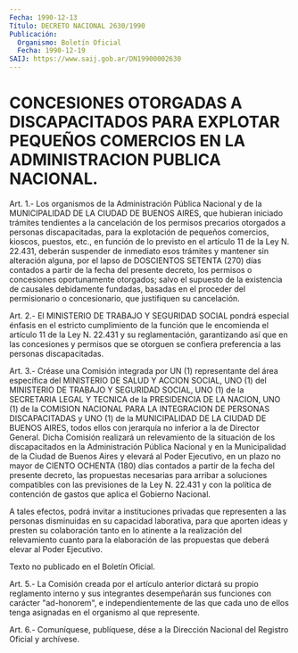 ```yaml
---
Fecha: 1990-12-13
Título: DECRETO NACIONAL 2630/1990
Publicación:
  Organismo: Boletín Oficial
  Fecha: 1990-12-19
SAIJ: https://www.saij.gob.ar/DN19900002630
---
```

# CONCESIONES OTORGADAS A DISCAPACITADOS PARA EXPLOTAR PEQUEÑOS COMERCIOS EN LA ADMINISTRACION PUBLICA NACIONAL.

<a id="1"></a>
Art. 1.- Los organismos de la Administración Pública Nacional y de la  MUNICIPALIDAD  DE  LA  CIUDAD  DE BUENOS AIRES, que hubieran iniciado  trámites  tendientes  a la cancelación  de  los  permisos precarios otorgados a personas discapacitadas,  para la explotación de  pequeños comercios, kioscos, puestos, etc., en  función  de  lo previsto  en  el artículo 11 de la Ley N. 22.431, deberán suspender de inmediato esos  trámites  y  mantener sin alteración alguna, por el lapso de DOSCIENTOS SETENTA (270)  días  contados a partir de la fecha del presente decreto, los permisos o concesiones oportunamente  otorgados;  salvo el supuesto de  la  existencia  de causales  debidamente  fundadas,    basadas   en  el  proceder  del permisionario  o  concesionario,  que justifiquen  su  cancelación.

<a id="2"></a>
Art. 2.- El MINISTERIO DE TRABAJO Y SEGURIDAD SOCIAL pondrá especial énfasis en el  estricto  cumplimiento de la función que le encomienda el artículo 11 de la Ley  N. 22.431 y su reglamentación, garantizando así que en las concesiones  y permisos que se otorguen se confiera preferencia a las personas discapacitadas.

<a id="3"></a>
Art. 3.- Créase una Comisión integrada por UN (1) representante del  área  específica  del MINISTERIO DE SALUD Y ACCION SOCIAL, UNO (1) del MINISTERIO DE TRABAJO  Y  SEGURIDAD  SOCIAL,  UNO (1) de la SECRETARIA LEGAL Y TECNICA de la PRESIDENCIA DE LA NACION,  UNO (1) de la COMISION NACIONAL PARA LA INTEGRACION DE PERSONAS DISCAPACITADAS  y  UNO  (1)  de  la  MUNICIPALIDAD  DE LA CIUDAD DE BUENOS  AIRES,  todos  ellos  con  jerarquía  no inferior a  la  de Director  General. Dicha Comisión realizará un relevamiento  de  la situación  de  los  discapacitados  en  la  Administración  Pública Nacional y en  la  Municipalidad  de  la  Ciudad  de Buenos Aires y elevará al Poder Ejecutivo, en un plazo no mayor de  CIENTO OCHENTA (180) días contados a partir de la fecha del presente  decreto, las propuestas  necesarias  para  arribar a soluciones compatibles  con las  previsiones  de  la  Ley  N.  22.431  y  con  la  política  de contención  de  gastos  que  aplica  el  Gobierno   Nacional.

A  tales  efectos,  podrá  invitar  a  instituciones  privadas  que representen a las personas disminuidas en su capacidad  laborativa, para  que  aporten  ideas  y  presten  su colaboración tanto en  lo atinente  a  la  realización  del  relevamiento    cuanto  para  la elaboración    de   las  propuestas  que  deberá  elevar  al  Poder Ejecutivo.

<a id="4"></a>
Texto no publicado en el Boletín Oficial.

<a id="5"></a>
Art. 5.- La Comisión creada por el artículo anterior dictará su propio  reglamento  interno  y  sus  integrantes  desempeñarán  sus funciones  con  carácter  "ad-honorem", e independientemente de las que  cada uno de ellos tenga  asignadas  en  el  organismo  al  que represente.

<a id="6"></a>
Art. 6.- Comuníquese, publíquese, dése a la Dirección Nacional del Registro Oficial y archívese.